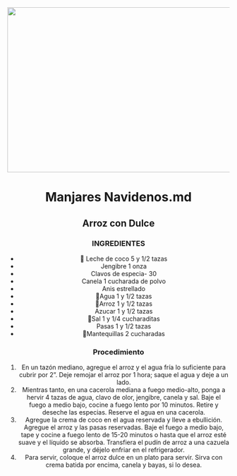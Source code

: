 <div align="center">
<img src="https://www.google.com/url?sa=i&url=https%3A%2F%2Fsenseandedibility.com%2Farroz-con-dulce%2F&psig=AOvVaw3LCQM8wvZY_b6MHWVx5QNr&ust=1639060230606000&source=images&cd=vfe&ved=0CAsQjRxqFwoTCOCSk6u11PQCFQAAAAAdAAAAABAD" width='520' height='374' /> 

# Manjares Navidenos.md
## Arroz con Dulce
### INGREDIENTES
- 🥛 Leche de coco 5 y 1/2 tazas
- Jengibre 1 onza
- Clavos de especia- 30 
- Canela 1 cucharada de polvo
- Anis estrellado
- 🚰Agua 1 y 1/2 tazas 
- 🍚Arroz 1 y 1/2 tazas 
- Azucar 1 y 1/2 tazas
- 🧂Sal 1 y 1/4 cucharaditas
- Pasas 1 y 1/2 tazas
- 🧈Mantequillas 2 cucharadas
### Procedimiento
1. En un tazón mediano, agregue el arroz y el agua fría lo suficiente para cubrir por 2”. Deje remojar el arroz por 1 hora; saque el agua y deje a un lado.
2. Mientras tanto, en una cacerola mediana a fuego medio-alto, ponga a hervir 4 tazas de agua, clavo de olor, jengibre, canela y sal. Baje el fuego a medio bajo, cocine a fuego lento por 10 minutos. Retire y deseche las especias. Reserve el agua en una cacerola. 
3. Agregue la crema de coco en el agua reservada y lleve a ebullición. Agregue el arroz y las pasas reservadas. Baje el fuego a medio bajo, tape y cocine a fuego lento de 15-20 minutos o hasta que el arroz esté suave y el líquido se absorba. Transfiera el pudín de arroz a una cazuela grande, y déjelo enfriar en el refrigerador. 
4. Para servir, coloque el arroz dulce en un plato para servir. Sirva con crema batida por encima, canela y bayas, si lo desea.
